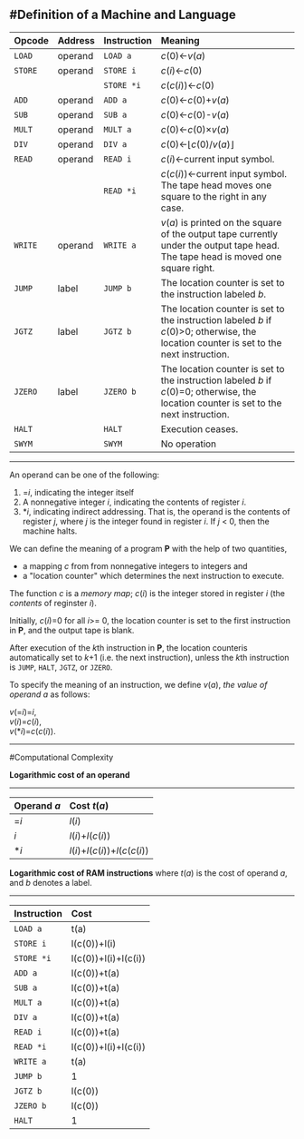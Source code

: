 #Definition of a Machine and Language
---
|Opcode| Address|Instruction|Meaning|
|------|--------|-----------|:-------|
|`LOAD`|operand|`LOAD a`|*c*(0)←*v*(*a*)|*
|`STORE`|operand|`STORE i`|*c*(*i*)←*c*(0)|
|||`STORE *i`|*c*(*c*(*i*))←*c*(0)|
|`ADD`|operand|`ADD a`|*c*(0)←*c*(0)+*v*(*a*)|
|`SUB`|operand|`SUB a`|*c*(0)←*c*(0)-*v*(*a*)|
|`MULT`|operand|`MULT a`|*c*(0)←*c*(0)×*v*(*a*)|
|`DIV`|operand|`DIV a`|*c*(0)←⌊*c*(0)/*v*(*a*)⌋|
|`READ`|operand|`READ i`|*c*(*i*)←current input symbol.
|||`READ *i`|*c*(*c*(*i*))←current input symbol. The tape head moves one square to the right in any case.
|`WRITE`|operand|`WRITE a`|*v*(*a*) is printed on the square of the output tape currently under the output tape head. The tape head is moved one square right.
|`JUMP`|label|`JUMP b`|The location counter is set to the instruction labeled *b*.
|`JGTZ`|label|`JGTZ b`|The location counter is set to the instruction labeled *b* if *c*(0)>0; otherwise, the location counter is set to the next instruction.
|`JZERO`|label|`JZERO b`|The location counter is set to the instruction labeled *b* if *c*(0)=0; otherwise, the location counter is set to the next instruction.
|`HALT`||`HALT`|Execution ceases.
|`SWYM`||`SWYM`|No operation
---
An operand can be one of the following:
1. =*i*, indicating the integer itself
2. A nonnegative integer *i*, indicating the contents of register *i*.
3. **i*, indicating indirect addressing. That is, the operand is the contents of register *j*, where *j* is the integer found in register *i*. If *j* < 0, then the machine halts.

We can define the meaning of a program **P** with the help of two quantities,
- a mapping *c* from from nonnegative integers to integers and
- a "location counter" which determines the next instruction to execute.

The function *c* is a *memory map*; *c*(*i*) is the integer stored in register *i* (the *contents* of reginster *i*).

Initially, *c*(*i*)=0 for all *i*>= 0, the location counter is set to the first instruction in **P**, and the output tape is blank.

After execution of the *k*th instruction in **P**, the location counteris automatically set to *k*+1 (i.e. the next instruction), unless the *k*th instruction is `JUMP`, `HALT`, `JGTZ`, or `JZERO`.

To specify the meaning of an instruction, we define *v*(*a*), *the value of operand a* as follows:

*v*(=*i*)=*i*,  
*v*(*i*)=*c*(*i*),  
*v*(**i*)=*c*(*c*(*i*)).

---

#Computational Complexity

**Logarithmic cost of an operand**

---

|Operand *a*     |Cost *t*(*a*)|
|----------------|:-------------|
|=*i*|*l*(*i*)|
|*i*|*l*(*i*)+*l*(*c*(*i*))|
|**i*|*l*(*i*)+*l*(*c*(*i*))+*l*(*c*(*c*(*i*))|
**Logarithmic cost of RAM instructions** where *t*(*a*) is the cost of operand *a*, and *b* denotes a label.

---
|Instruction     |Cost|
|----------------|:-------------|
|`LOAD a`        |t(a)|
|`STORE i`       |l(c(0))+l(i)|
|`STORE *i`      |l(c(0))+l(i)+l(c(i))|
|`ADD a`         |l(c(0))+t(a)|
|`SUB a`         |l(c(0))+t(a)|
|`MULT a`        |l(c(0))+t(a)|
|`DIV a`         |l(c(0))+t(a)|
|`READ i`        |l(c(0))+t(a)|
|`READ *i`       |l(c(0))+l(i)+l(c(i))|
|`WRITE a`       |t(a)           |
|`JUMP b`        |1              |
|`JGTZ b`        |l(c(0))        |
|`JZERO b`       |l(c(0))        |
|`HALT`          |1|
